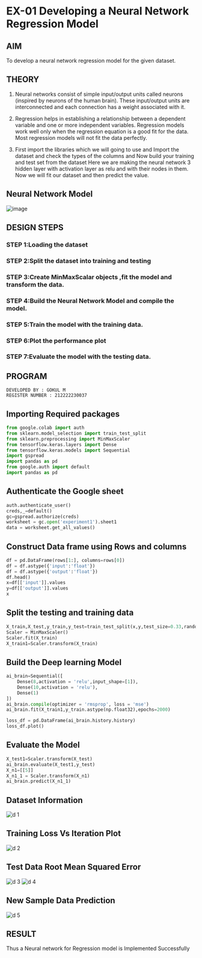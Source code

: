 # EX-01 Developing a Neural Network Regression Model
## AIM

To develop a neural network regression model for the given dataset.

## THEORY

1) Neural networks consist of simple input/output units called neurons (inspired by neurons of the human brain). These input/output units are interconnected and each connection has a weight associated with it.

2) Regression helps in establishing a relationship between a dependent variable and one or more independent variables. Regression models work well only when the regression equation is a good fit for the data. Most regression models will not fit the data perfectly.

3) First import the libraries which we will going to use and Import the dataset and check the types of the columns and Now build your training and test set from the dataset Here we are making the neural network 3 hidden layer with activation layer as relu and with their nodes in them. Now we will fit our dataset and then predict the value.

## Neural Network Model
![image](https://github.com/user-attachments/assets/1ed70f24-ef2d-4c4a-b2bc-e7369249edef)

## DESIGN STEPS
### STEP 1:Loading the dataset
### STEP 2:Split the dataset into training and testing
### STEP 3:Create MinMaxScalar objects ,fit the model and transform the data.
### STEP 4:Build the Neural Network Model and compile the model.
### STEP 5:Train the model with the training data.
### STEP 6:Plot the performance plot
### STEP 7:Evaluate the model with the testing data.
## PROGRAM
```
DEVELOPED BY : GOKUL M
REGISTER NUMBER : 212222230037
```

## Importing Required packages
```py
from google.colab import auth
from sklearn.model_selection import train_test_split
from sklearn.preprocessing import MinMaxScaler
from tensorflow.keras.layers import Dense
from tensorflow.keras.models import Sequential
import gspread
import pandas as pd
from google.auth import default
import pandas as pd
```

## Authenticate the Google sheet
```py
auth.authenticate_user()
creds,_=default()
gc=gspread.authorize(creds)
worksheet = gc.open('experiment1').sheet1
data = worksheet.get_all_values()
```
## Construct Data frame using Rows and columns
```py
df = pd.DataFrame(rows[1:], columns=rows[0])
df = df.astype({'input':'float'})
df = df.astype({'output':'float'})
df.head()
x=df[['input']].values
y=df[['output']].values
x
```
## Split the testing and training data
```py
X_train,X_test,y_train,y_test=train_test_split(x,y,test_size=0.33,random_state=33)
Scaler = MinMaxScaler()
Scaler.fit(X_train)
X_train1=Scaler.transform(X_train)
```
## Build the Deep learning Model
```py
ai_brain=Sequential([
    Dense(8,activation = 'relu',input_shape=[1]),
    Dense(10,activation = 'relu'),
    Dense(1)
])
ai_brain.compile(optimizer = 'rmsprop', loss = 'mse')
ai_brain.fit(X_train1,y_train.astype(np.float32),epochs=2000)

loss_df = pd.DataFrame(ai_brain.history.history)
loss_df.plot()
```

## Evaluate the Model
```py
X_test1=Scaler.transform(X_test)
ai_brain.evaluate(X_test1,y_test)
X_n1=[[5]]
X_n1_1 = Scaler.transform(X_n1)
ai_brain.predict(X_n1_1)
```
## Dataset Information
![d 1](https://github.com/user-attachments/assets/dc55f46f-55e6-4f8a-817c-8b6dfc1cf538)


## Training Loss Vs Iteration Plot
![d 2](https://github.com/user-attachments/assets/5555e317-43f4-481e-b6cf-8994246adcff)

## Test Data Root Mean Squared Error
![d 3](https://github.com/user-attachments/assets/469eaf7d-51b3-4adb-ba8d-77a06f59c17d)
![d 4](https://github.com/user-attachments/assets/4350d69d-9bf6-41b9-bf2a-d73de6db5bde)

## New Sample Data Prediction

![d 5](https://github.com/user-attachments/assets/d5cfa634-c898-4609-b82b-db3745b65dae)

## RESULT
Thus a Neural network for Regression model is Implemented Successfully
